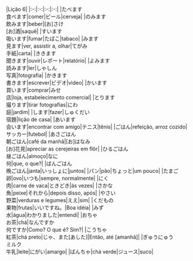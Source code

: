 |Lição 6|
|:-:|:-:|:-:|:-:|
|たべます<br>食べます|comer|ビール|cerveja|
|のみます<br>飲みます|beber|[お]さけ<br>[お]酒|saquê|
|すいます<br>吸います|fumar|たばこ|tabaco|
|みます<br>見ます|ver, assistir a, olhar|てがみ<br>手紙|carta|
|ききます<br>聞きます|ouvir|レポート|relatório|
|よみます<br>読みます|ler|しゃしん<br>写真|fotografia|
|かきます<br>書きます|escrever|ビデオ|video|
|かいます<br>買います|comprar|みせ<br>店|loja, estabelecimento comercial|
|とります<br>撮ります|tirar fotografias|にわ<br>庭|jardim|
|します|fazer|しゅくだい<br>宿題|lição de casa|
|あいます<br>会います|encontrar com amigo|テニス|tênis|
|ごはん|refeição, arroz cozido|サッカー|futebol|
|あさごはん<br>朝ごはん|café da manhã|[お]はなみ<br>[お]花見|apreciar as cerejeiras em flôr|
|ひるごはん<br>昼ごはん|almoço|なに<br>何|que, o que?|
|ばんごはん<br>晩ごはん|janta|いっしょに|juntos|
|パン|pão|ちょっと|um pouco|
|たまご<br>卵|ovo|いつも|sempre, normalmente|
|にく<br>肉|carne de vaca|ときどき|às vezes|
|さかな<br>魚|peixe|それから|depois disso, após|
|やさい<br>野菜|verduras e legumes|ええ|sim|
|くだもの<br>果物|frutas|いいですね。|Boa idéia|
|みず<br>水|água|わかりました|entendi|
|おちゃ<br>お茶|chá|なんですか<br>何ですか|Como? O que é? Sim?|
|こうちゃ<br>紅茶|chá preto|じゃ、また[あした]|Então, até [amanhã]|
|ぎゅうにゅう<br>ミルク<br>牛乳|leite|にがい|amargo|
|ばんちゃ|chá verde|ジュース|suco|

